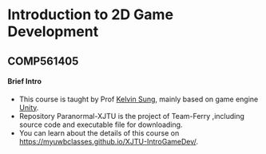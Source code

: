 # Introduction to 2D Game Development
## COMP561405
#### Brief Intro
- This course is taught by Prof [Kelvin Sung](https://faculty.washington.edu/ksung/), mainly based on game engine [Unity](https://unity.com/cn).
- Repository Paranormal-XJTU is the project of Team-Ferry ,including source code and executable file for downloading.
- You can learn about the details of this course on https://myuwbclasses.github.io/XJTU-IntroGameDev/.


